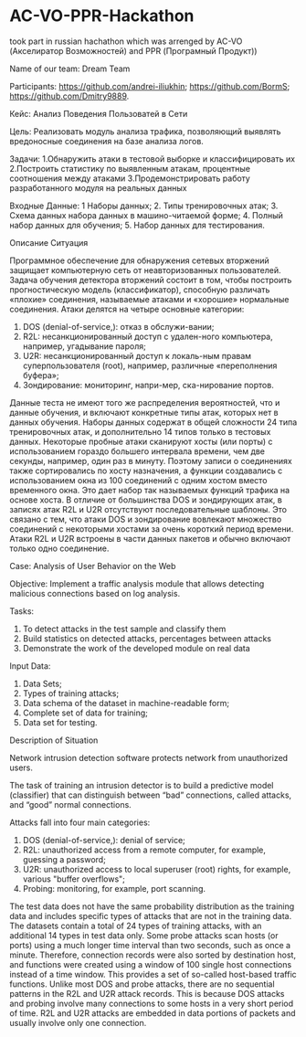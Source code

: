 # AC-VO-PPR-Hackathon
took part in russian hachathon which was arrenged by AC-VO (Акселиратор Возможностей) and PPR (Програмный Продукт))


Name of our team: 
Dream Team


Participants: 
https://github.com/andrei-iliukhin;
https://github.com/BormS;
https://github.com/Dmitry9889.



Кейс: 
Анализ Поведения Пользоватей в Сети


Цель: 
Реализовать модуль анализа трафика, позволяющий выявлять вредоносные соединения на базе анализа логов.


Задачи: 
1.Обнаружить атаки в тестовой выборке и классифицировать их
2.Построить статистику по выявленным атакам, процентные соотношения между атаками
3.Продемонстрировать работу разработанного модуля на реальных данных


Входные Данные: 
1 Наборы данных;
2. Типы тренировочных атак;
3. Схема данных набора данных в машино-читаемой форме;
4. Полный набор данных для обучения;
5. Набор данных для тестирования.


Описание Ситуация

Программное обеспечение для обнаружения сетевых вторжений защищает компьютерную сеть от неавторизованных пользователей.
Задача обучения детектора вторжений состоит в том, чтобы построить прогностическую модель (классификатор), способную различать «плохие» соединения, называемые атаками и «хорошие» нормальные соединения.
Атаки делятся на четыре основные категории:
1. DOS (denial-of-service,): отказ в обслужи-вании;
2. R2L: несанкционированный доступ с удален-ного компьютера, например, угадывание пароля;
3. U2R: несанкционированный доступ к локаль-ным правам суперпользователя (root), например, различные «переполнения буфера»;
4. Зондирование: мониторинг, напри-мер, ска-нирование портов.

Данные теста не имеют того же распределения вероятностей, что и данные обучения, и включают конкретные типы атак, которых нет в данных обучения.
Наборы данных содержат в общей сложности 24 типа тренировочных атак, и дополнительно 14 типов только в тестовых данных.
Некоторые пробные атаки сканируют хосты (или порты) с использованием гораздо большего интервала времени, чем две секунды, например, один раз в минуту. Поэтому записи о соединениях также сортировались по хосту назначения, а функции создавались с использованием окна из 100 соединений с одним хостом вместо временного окна. Это дает набор так называемых функций трафика на основе хоста. В отличие от большинства DOS и зондирующих атак, в записях атак R2L и U2R отсутствуют последовательные шаблоны.       Это связано с тем, что атаки DOS и зондирование вовлекают множество соединений с некоторыми хостами за очень короткий период времени. Атаки R2L и U2R встроены в части данных пакетов и обычно включают только одно соединение.



Case: 
Analysis of User Behavior on the Web


Objective: 
Implement a traffic analysis module that allows detecting malicious connections based on log analysis.


Tasks: 
1. To detect attacks in the test sample and classify them
2. Build statistics on detected attacks, percentages between attacks
3. Demonstrate the work of the developed module on real data
  
  
Input Data: 
1. Data Sets;
2. Types of training attacks;
3. Data schema of the dataset in machine-readable form;
4. Complete set of data for training;
5. Data set for testing.


Description of Situation

Network intrusion detection software protects network from unauthorized users.

The task of training an intrusion detector is to build a predictive model (classifier) that can distinguish between “bad” connections, called attacks, and “good” normal connections.

Attacks fall into four main categories:
1. DOS (denial-of-service,): denial of service;
2. R2L: unauthorized access from a remote computer, for example, guessing a password;
3. U2R: unauthorized access to local superuser (root) rights, for example, various "buffer overflows";
4. Probing: monitoring, for example, port scanning.


The test data does not have the same probability distribution as the training data and includes specific types of attacks that are not in the training data.
The datasets contain a total of 24 types of training attacks, with an additional 14 types in test data only.
Some probe attacks scan hosts (or ports) using a much longer time interval than two seconds, such as once a minute. Therefore, connection records were also sorted by destination host, and functions were created using a window of 100 single host connections instead of a time window. This provides a set of so-called host-based traffic functions. Unlike most DOS and probe attacks, there are no sequential patterns in the R2L and U2R attack records. This is because DOS attacks and probing involve many connections to some hosts in a very short period of time. R2L and U2R attacks are embedded in data portions of packets and usually involve only one connection.
            
            
            
